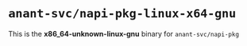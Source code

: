 # `anant-svc/napi-pkg-linux-x64-gnu`

This is the **x86_64-unknown-linux-gnu** binary for `anant-svc/napi-pkg`
